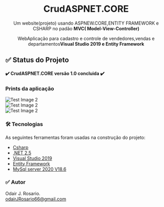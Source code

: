 <h1 align="center">CrudASPNET.CORE</h1>
<p align="center">Um website(projeto) usando ASPNEW.CORE,ENTITY FRAMEWORK  e CSHARP no padão <strong>MVC( Model-View-Controller)</strong></p>
<p align='center'> WebAplicação para cadastro e controle de vendedores,vendas e departamentos<strong>Visual Studio 2019 e Entity Framework</strong></p>
<h2>✅ Status do Projeto</h2>

<h4>✔️  CrudASPNET.CORE versão 1.0 concluida ✔️</h4>

### Prints da aplicação

![Test Image 2](“img\img1-PrintApp.png”)<br>
![Test Image 2](“img\img2-PrintApp.png”)<br>
![Test Image 2](“img\img3-PrintApp.png”)

### 🛠 Tecnologias

As seguintes ferramentas foram usadas na construção do projeto:

- [Csharp](https://docs.microsoft.com/pt-br/dotnet/csharp/tour-of-csharp/)
- [.NET 2.5](https://www.microsoft.com/en-us/download/details.aspx?id=16508)
- [Visual Studio 2019](https://visualstudio.microsoft.com/pt-br/thank-you-downloading-visual-studio/?sku=community&rel=16&utm_medium=microsoft&utm_source=docs.microsoft.com&utm_campaign=download+from+relnotes&utm_content=vs2019ga+button)
- [Entity Framework](https://docs.microsoft.com/pt-br/ef/)
- [MySql server 2020 V18.6](https://dev.mysql.com/downloads/)

### ✅ Autor

Odair J. Rosario.<br>
odairJRosario66@gmail.com
